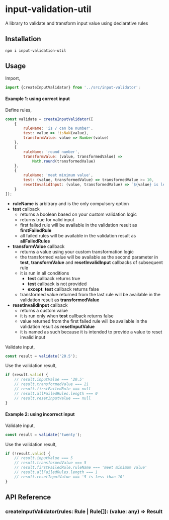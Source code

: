 # input-validation-util

A library to validate and transform input value using declarative rules

## Installation

	npm i input-validation-util

## Usage

Import,

```javascript
import {createInputValidator} from '../src/input-validator';
```

#### Example 1: using correct input

Define rules,

```javascript
const validate = createInputValidator([
    {
        ruleName: 'is / can be number',
        test: value => !isNaN(value),
        transformValue: value => Number(value)
    },
    {
        ruleName: 'round number',
        transformValue: (value, transformedValue) =>
            Math.round(transformedValue)
    },
    {
        ruleName: 'meet minimum value',
        test: (value, transformedValue) => transformedValue >= 10,
        resetInvalidInput: (value, transformedValue) => `${value} is less than 10`
    }
]);
```

- **ruleName** is arbitrary and is the only compulsory option
- **test** callback
	- returns a boolean based on  your custom validation logic
	- returns true for valid input
	- first failed rule will be available in the validation result as **firstFailedRule**
	- all failed rules will be available in the validation result as **allFailedRules**
- **transformValue** callback
	- returns a value using your custom transformation logic
	- the transformed value will be available as the second parameter in **test**, **transformValue** and **resetInvalidInput** callbacks of subsequent rule
	- it is run in all conditions
		- **test** callback returns true
		- **test** callback is not provided
		- **except**: **test** callback returns false
	- transformed value returned from the last rule will be available in the validation result as **transformedValue**
- **resetInvalidInput** callback
	- returns a custom value
	- it is run only when **test** callback returns false
	- value returned from the first failed rule will be available in the validation result as **resetInputValue**
	- it is named as such because it is intended to provide a value to reset invalid input

Validate input,

```javascript
const result = validate('20.5');
```

Use the validation result,

```javascript
if (result.valid) {
    // result.inputValue === '20.5'
    // result.transformedValue === 21
    // result.firstFailedRule === null
    // result.allFailedRules.length === 0
    // result.resetInputValue === null
}
```

#### Example 2: using incorrect input

Validate input,

```javascript
const result = validate('twenty');	
```

Use the validation result,

```javascript
if (!result.valid) {
    // result.inputValue === 5
    // result.transformedValue === 5
    // result.firstFailedRule.ruleName === 'meet minimum value'
    // result.allFailedRules.length === 1
    // result.resetInputValue === '5 is less than 10'
}
```

## API Reference

### createInputValidator(rules: Rule | Rule[]): (value: any) => Result